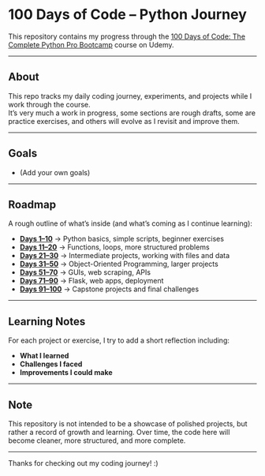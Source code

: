 # 100 Days of Code – Python Journey

This repository contains my progress through the [100 Days of Code: The Complete Python Pro Bootcamp](https://www.udemy.com/course/100-days-of-code/?couponCode=MT250915G4) course on Udemy.

---

## About
This repo tracks my daily coding journey, experiments, and projects while I work through the course.  
It’s very much a work in progress, some sections are rough drafts, some are practice exercises, and others will evolve as I revisit and improve them.

---

## Goals
- (Add your own goals)

---

## Roadmap
A rough outline of what’s inside (and what’s coming as I continue learning):

- [**Days 1–10**](./Day01-10) → Python basics, simple scripts, beginner exercises  
- [**Days 11–20**](./Day11-20) → Functions, loops, more structured problems  
- [**Days 21–30**](./Day21-30) → Intermediate projects, working with files and data  
- [**Days 31–50**](./Day31-50) → Object-Oriented Programming, larger projects  
- [**Days 51–70**](./Day51-70) → GUIs, web scraping, APIs  
- [**Days 71–90**](./Day71-90) → Flask, web apps, deployment  
- [**Days 91–100**](./Day91-100) → Capstone projects and final challenges  

---

## Learning Notes
For each project or exercise, I try to add a short reflection including:  
- **What I learned**  
- **Challenges I faced**  
- **Improvements I could make**  

---

## Note
This repository is not intended to be a showcase of polished projects, but rather a record of growth and learning. Over time, the code here will become cleaner, more structured, and more complete.

---

Thanks for checking out my coding journey! :)

